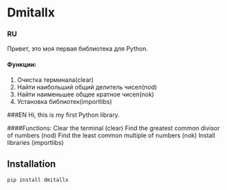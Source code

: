 # Dmitallx

### RU
Привет, это моя первая библиотека для Python.
#### Функции:
1. Очистка терминала(clear)
2. Найти наибольший общий делитель чисел(nod)
3. Найти наименьшее общее кратное чисел(nok)
4. Установка библиотек(importlibs)

###EN
Hi, this is my first Python library.

####Functions:
Clear the terminal (clear)
Find the greatest common divisor of numbers (nod)
Find the least common multiple of numbers (nok)
Install libraries (importlibs)

## Installation

```sh
pip install dmitallx